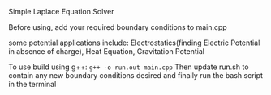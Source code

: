 Simple Laplace Equation Solver

Before using, add your required boundary conditions to main.cpp

some potential applications include:
Electrostatics(finding Electric Potential in absence of charge), Heat Equation, Gravitation Potential


To use build using g++: ``` g++ -o run.out main.cpp ```
Then update run.sh to contain any new boundary conditions desired and finally run the bash script in the terminal
